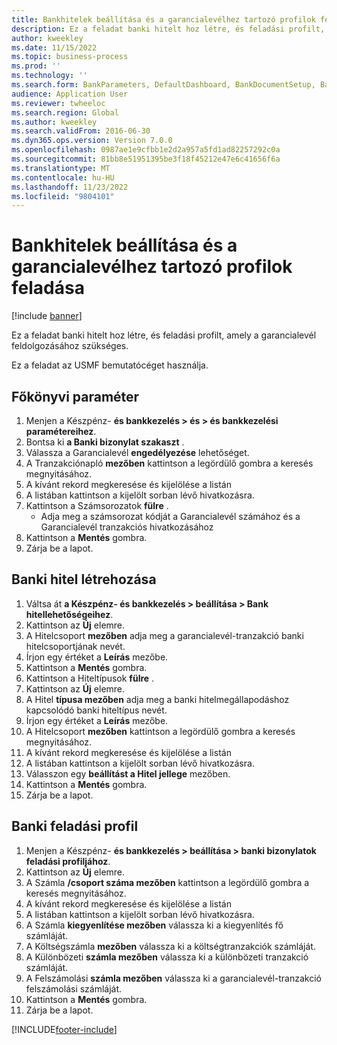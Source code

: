 ```yaml
---
title: Bankhitelek beállítása és a garancialevélhez tartozó profilok feladása
description: Ez a feladat banki hitelt hoz létre, és feladási profilt, amely a garancialevél feldolgozásához szükséges.
author: kweekley
ms.date: 11/15/2022
ms.topic: business-process
ms.prod: ''
ms.technology: ''
ms.search.form: BankParameters, DefaultDashboard, BankDocumentSetup, BankDocumentPosting
audience: Application User
ms.reviewer: twheeloc
ms.search.region: Global
ms.author: kweekley
ms.search.validFrom: 2016-06-30
ms.dyn365.ops.version: Version 7.0.0
ms.openlocfilehash: 0987ae1e9cfbb1e2d2a957a5fd1ad82257292c0a
ms.sourcegitcommit: 81bb8e51951395be3f18f45212e47e6c41656f6a
ms.translationtype: MT
ms.contentlocale: hu-HU
ms.lasthandoff: 11/23/2022
ms.locfileid: "9804101"
---
```

# <a name="set-up-bank-facilities-and-posting-profiles-for-letters-of-guarantee"></a>Bankhitelek beállítása és a garancialevélhez tartozó profilok feladása

[!include [banner](../../includes/banner.md)]

Ez a feladat banki hitelt hoz létre, és feladási profilt, amely a garancialevél feldolgozásához szükséges.



Ez a feladat az USMF bemutatócéget használja. 




## <a name="general-ledger-parameter"></a>Főkönyvi paraméter
1. Menjen a Készpénz- **és bankkezelés > és > és bankkezelési paramétereihez**.
2. Bontsa ki **a Banki bizonylat szakaszt** .
3. Válassza a Garancialevél **engedélyezése** lehetőséget.
4. A Tranzakciónapló **mezőben** kattintson a legördülő gombra a keresés megnyitásához.
5. A kívánt rekord megkeresése és kijelölése a listán
6. A listában kattintson a kijelölt sorban lévő hivatkozásra.
7. Kattintson a Számsorozatok **fülre** .
    * Adja meg a számsorozat kódját a Garancialevél számához és a Garancialevél tranzakciós hivatkozásához  
8. Kattintson a **Mentés** gombra.
9. Zárja be a lapot.

## <a name="create-bank-facility"></a>Banki hitel létrehozása
1. Váltsa át **a Készpénz- és bankkezelés > beállítása > Bank hitellehetőségeihez**.
2. Kattintson az **Új** elemre.
3. A Hitelcsoport **mezőben** adja meg a garancialevél-tranzakció banki hitelcsoportjának nevét.
4. Írjon egy értéket a **Leírás** mezőbe.
5. Kattintson a **Mentés** gombra.
6. Kattintson a Hiteltípusok **fülre** .
7. Kattintson az **Új** elemre.
8. A Hitel **típusa mezőben** adja meg a banki hitelmegállapodáshoz kapcsolódó banki hiteltípus nevét.
9. Írjon egy értéket a **Leírás** mezőbe.
10. A Hitelcsoport **mezőben** kattintson a legördülő gombra a keresés megnyitásához.
11. A kívánt rekord megkeresése és kijelölése a listán
12. A listában kattintson a kijelölt sorban lévő hivatkozásra.
13. Válasszon egy **beállítást a Hitel jellege** mezőben.
14. Kattintson a **Mentés** gombra.
15. Zárja be a lapot.

## <a name="bank-posting-profile"></a>Banki feladási profil
1. Menjen a Készpénz- **és bankkezelés > beállítása > banki bizonylatok feladási profiljához**.
2. Kattintson az **Új** elemre.
3. A Számla **/csoport száma mezőben** kattintson a legördülő gombra a keresés megnyitásához.
4. A kívánt rekord megkeresése és kijelölése a listán
5. A listában kattintson a kijelölt sorban lévő hivatkozásra.
6. A Számla **kiegyenlítése mezőben** válassza ki a kiegyenlítés fő számláját.
7. A Költségszámla **mezőben** válassza ki a költségtranzakciók számláját.
8. A Különbözeti **számla mezőben** válassza ki a különbözeti tranzakció számláját.
9. A Felszámolási **számla mezőben** válassza ki a garancialevél-tranzakció felszámolási számláját. 
10. Kattintson a **Mentés** gombra.
11. Zárja be a lapot.



[!INCLUDE[footer-include](../../../includes/footer-banner.md)]
